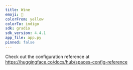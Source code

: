 ```yaml
---
title: Wine
emoji: 🐠
colorFrom: yellow
colorTo: indigo
sdk: gradio
sdk_version: 4.4.1
app_file: app.py
pinned: false
---
```


Check out the configuration reference at https://huggingface.co/docs/hub/spaces-config-reference
